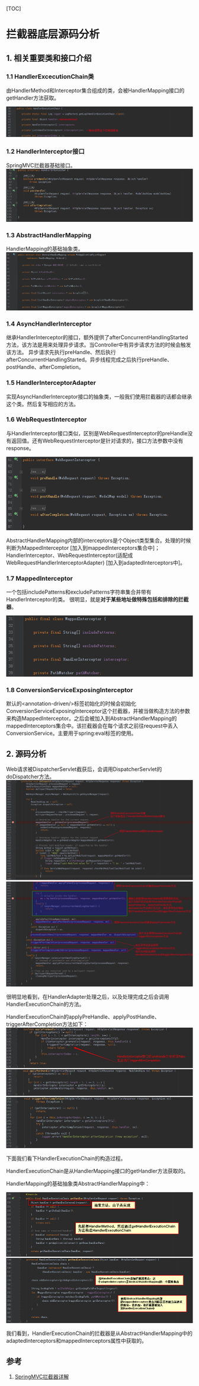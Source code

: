 [TOC]

# 拦截器底层源码分析

## 1. 相关重要类和接口介绍

### 1.1 HandlerExcecutionChain类

由HandlerMethod和Interceptor集合组成的类，会被HandlerMapping接口的getHandler方法获取。

![1](./images/原理/1.png)

### 1.2 HandlerInterceptor接口

SpringMVC拦截器基础接口。
![2](./images/原理/2.png)

### 1.3 AbstractHandlerMapping

HandlerMapping的基础抽象类。
![3](./images/原理/3.png)

### 1.4 AsyncHandlerInterceptor

继承HandlerInterceptor的接口，额外提供了afterConcurrentHandlingStarted方法，该方法是用来处理异步请求。当Controller中有异步请求方法的时候会触发该方法。 异步请求先执行preHandle、然后执行afterConcurrentHandlingStarted。异步线程完成之后执行preHandle、postHandle、afterCompletion。

### 1.5 HandlerInterceptorAdapter

实现AsyncHandlerInterceptor接口的抽象类，一般我们使用拦截器的话都会继承这个类。然后复写相应的方法。

### 1.6 WebRequestInterceptor

与HandlerInterceptor接口类似，区别是WebRequestInterceptor的preHandle没有返回值。还有WebRequestInterceptor是针对请求的，接口方法参数中没有response。

![4](./images/原理/4.png)

AbstractHandlerMapping内部的interceptors是个Object类型集合。处理的时候判断为MappedInterceptor [加入到mappedInterceptors集合中]；HandlerInterceptor、WebRequestInterceptor(适配成WebRequestHandlerInterceptorAdapter) [加入到adaptedInterceptors中]。

### 1.7 MappedInterceptor

一个包括includePatterns和excludePatterns字符串集合并带有HandlerInterceptor的类。 很明显，就是**对于某些地址做特殊包括和排除的拦截器**。

![5](./images/原理/5.png)

### 1.8 ConversionServiceExposingInterceptor

默认的\<annotation-driven/>标签初始化的时候会初始化ConversionServiceExposingInterceptor这个拦截器，并被当做构造方法的参数来构造MappedInterceptor。之后会被加入到AbstractHandlerMapping的mappedInterceptors集合中。该拦截器会在每个请求之前往request中丢入ConversionService。主要用于spring:eval标签的使用。

## 2. 源码分析

Web请求被DispatcherServlet截获后，会调用DispatcherServlet的doDispatcher方法。
![6](./images/原理/6.png)
![7](./images/原理/7.png)

很明显地看到，在HandlerAdapter处理之后，以及处理完成之后会调用HandlerExecutionChain的方法。

HandlerExecutionChain的applyPreHandle、applyPostHandle、triggerAfterCompletion方法如下：
![8](./images/原理/8.jpg)
![9](./images/原理/9.png)
![10](./images/原理/10.png)

下面我们看下HandlerExecutionChain的构造过程。

 HandlerExecutionChain是从HandlerMapping接口的getHandler方法获取的。

 HandlerMapping的基础抽象类AbstractHandlerMapping中：

![11](./images/原理/11.png)
![12](./images/原理/12.png)

 我们看到，HandlerExecutionChain的拦截器是从AbstractHandlerMapping中的adaptedInterceptors和mappedInterceptors属性中获取的。

## 参考

1. [SpringMVC拦截器详解](https://www.cnblogs.com/winner-0715/p/9749039.html)
